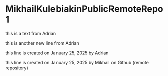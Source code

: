 # MikhailKulebiakinPublicRemoteRepo1

this is a text from Adrian

this is another new line from Adrian

this line is created on January 25, 2025 by Adrian

this line is created on January 25, 2025 by Mikhail on Github (remote repository)